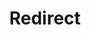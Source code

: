 ﻿---
layout: src/layouts/Redirect.astro
title: Redirect
redirect: https://yamldoc.liuyan.wang/docs/octopus-rest-api/cli/octopus-space
pubDate:  2023-01-01
navSearch: false
navSitemap: false
navMenu: false
---
